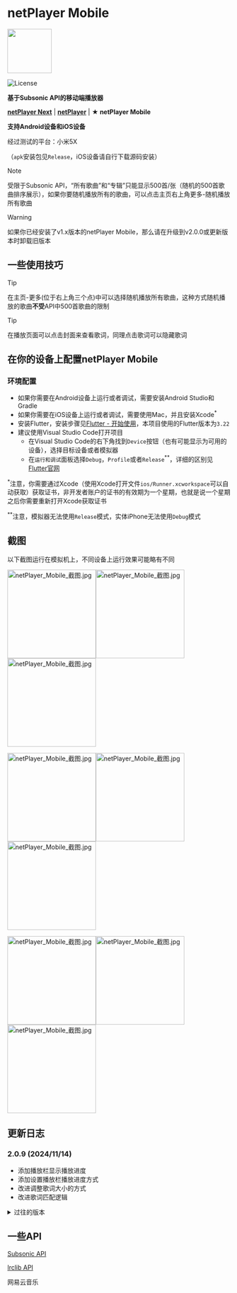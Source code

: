 # netPlayer Mobile

<img src="./assets/icon.png" width="100px">

![License](https://img.shields.io/badge/License-MIT-dark_green)

**基于Subsonic API的移动端播放器**

[**netPlayer Next**](https://github.com/Zhoucheng133/netPlayer-Next) | [**netPlayer**](https://github.com/Zhoucheng133/net-player) | **★ netPlayer Mobile**

**支持Android设备和iOS设备**

经过测试的平台：小米5X

（`apk`安装包见`Release`，iOS设备请自行下载源码安装）

> [!NOTE]
> 受限于Subsonic API，“所有歌曲”和“专辑”只能显示500首/张（随机的500首歌曲排序展示），如果你要随机播放所有的歌曲，可以点击主页右上角更多-随机播放所有歌曲

> [!WARNING]
> 如果你已经安装了v1.x版本的netPlayer Mobile，那么请在升级到v2.0.0或更新版本时卸载旧版本

## 一些使用技巧

> [!TIP]
> 在主页-更多(位于右上角三个点)中可以选择随机播放所有歌曲，这种方式随机播放的歌曲**不受**API中500首歌曲的限制

> [!TIP]
> 在播放页面可以点击封面来查看歌词，同理点击歌词可以隐藏歌词

## 在你的设备上配置netPlayer Mobile

### 环境配置

- 如果你需要在Android设备上运行或者调试，需要安装Android Studio和Gradle
- 如果你需要在iOS设备上运行或者调试，需要使用Mac，并且安装Xcode<sup>*</sup>
- 安装Flutter，安装步骤见[Flutter - 开始使用](https://flutter.cn/docs/get-started/install)，本项目使用的Flutter版本为`3.22`
- 建议使用Visual Studio Code打开项目
  - 在Visual Studio Code的右下角找到`Device`按钮（也有可能显示为可用的设备），选择目标设备或者模拟器
  - 在`运行和调试`面板选择`Debug`，`Profile`或者`Release`<sup>**</sup>，详细的区别见[Flutter官网](https://docs.flutter.dev/testing/build-modes)

<sup>*</sup>注意，你需要通过Xcode（使用Xcode打开文件`ios/Runner.xcworkspace`可以自动获取）获取证书，非开发者账户的证书的有效期为一个星期，也就是说一个星期之后你需要重新打开Xcode获取证书

<sup>**</sup>注意，模拟器无法使用`Release`模式，实体iPhone无法使用`Debug`模式

## 截图

以下截图运行在模拟机上，不同设备上运行效果可能略有不同

<img src="demo/1.png" alt="netPlayer_Mobile_截图.jpg" width="200px" /><img src="demo/2.png" alt="netPlayer_Mobile_截图.jpg" width="200px" /><img src="demo/3.png" alt="netPlayer_Mobile_截图.jpg" width="200px" />

<img src="demo/4.png" alt="netPlayer_Mobile_截图.jpg" width="200px" /><img src="demo/5.png" alt="netPlayer_Mobile_截图.jpg" width="200px" /><img src="demo/6.png" alt="netPlayer_Mobile_截图.jpg" width="200px" />

<img src="demo/7.png" alt="netPlayer_Mobile_截图.jpg" width="200px" /><img src="demo/8.png" alt="netPlayer_Mobile_截图.jpg" width="200px" /><img src="demo/9.png" alt="netPlayer_Mobile_截图.jpg" width="200px" />

## 更新日志

### 2.0.9 (2024/11/14)
- 添加播放栏显示播放进度
- 添加设置播放栏播放进度方式
- 改进调整歌词大小的方式
- 改进歌词匹配逻辑

<details>
<summary>过往的版本</summary>

### 2.0.8 (2024/11/5)
- 改进歌词匹配逻辑

### 2.0.7 (2024/10/29)
- 添加修改歌词字体大小的功能
- 修复从菜单进入歌词页没有自动滚动的问题
- 简化定位歌曲逻辑

### 2.0.6 (2024/10/10)
- 添加设置音质的功能 ([#5](https://github.com/Zhoucheng133/netPlayer-Mobile/issues/5))
- 修复扫描音乐库的一个问题

### 2.0.5 (2024/9/20)
- 添加从播放页查看专辑/艺人详细页
- 添加从播放页将正在播放歌曲添加到歌单
- 改进播放页布局

### 2.0.4 (2024/9/16)
- 添加列表页面的滚动条
- 添加刷新列表功能
- 添加修改歌单提示原来名称

### 2.0.3 (2024/8/30)
- 添加从网易云音乐获取歌词
- 改进歌词滚动的效果
- 修复打开的第一首歌没有歌词的问题

### 2.0.2 (2024/8/28)
- 添加清理缓存的功能
- 添加更新音乐库的功能
- 改进交互的反馈
- 禁用设备横屏幕显示
- 修复注销后重新打开app仍处于登录状态的问题

### 2.0.1 (2024/8/26)
- 大幅改进滚动区域滚动效率
- 改进登录界面UI和文本框
- 改进一些过渡动画
- 现在支持搜索歌曲的同时也可以搜索艺人和专辑
- 修复定位按钮不可用的问题
- 此版本可以正常支持搜索功能

### 2.0.0 (Beta) (2024/8/25)
- 重构了所有界面
- 添加歌单缩略图
- 添加更新音乐库后自动重新排序
- 改进了歌词显示的效果
- 改进拖动时间轴的响应
- 提升运行效率和网络请求效率
- ❌**当前版本**没有搜索功能，仍在开发中
- ⚠️这是一个Beta版本，可能会有一些问题

### 1.6.4 (iOS & Android) (2024/7/3)
- 大幅缩小了app体积
- 修复了导航条可能会黑底的问题
- 改进了字体显示
- 改进登录界面交互
- 改进了搜索界面
- 改进了一些UI反馈
- 修改了app id （如果你从旧版本更新，可能需要卸载老版本）

### 1.6.3 (iOS & Android, 仅Android的更新) (2024/5/13)
- 修复新版本Android系统无法使用http连接的问题
- 添加一些用于开发的镜像地址

### 1.6.2 (iOS & Android) (2024/4/3)
- 修复更新歌曲没有更新歌曲定位的问题
- 修复提示错误

### 1.6.1 (iOS & Android) (2024/3/19)
- 添加记住播放顺序的功能
- 添加外部中断播放时自动识别的功能

### 1.6.0 (iOS & Android) (2024/3/16)
- 添加在播放界面查看歌曲信息
- 添加在播放界面将歌曲添加到歌单
- 改进播放界面布局
- 改进了字体显示
- 改进歌曲统计显示和操作按钮布局
- 修复歌词滚动的上下间距问题
- 修复16:9设备在播放界面的显示问题
- 清理了一些冗余代码

### 1.5.4 (iOS & Android) (2024/3/11)
- 添加清理歌曲封面图片缓存的功能
- 修复安卓设备导航条黑色背景的问题 ([#2](https://github.com/Zhoucheng133/netPlayer-Mobile/issues/2))

### 1.5.3 (iOS & Android) (2024/3/8)
- 本地化一些系统控件的语言
- 修复后台滚动歌词的问题
- 修复搜索框对齐的问题

### 1.5.2 (iOS & Android) (2024/3/4)
- 修复搜索框无法离开焦点的问题

### 1.5.1 (iOS & Android) (2024/3/1)
- 添加使用菜单来选择播放模式
- 添加了单曲循环模式
- 修复退出完全随机播放崩溃的问题
- 修复显示歌词时退出播放界面的动画问题

### 1.5.0 (iOS & Android) (2024/2/16)
- 使用Material风格的底部栏
- 改进跳转到播放位置的效果
- 改进AppBar
- 修复从随机播放模式退出之后无法打开App的问题

### 1.4.0 (iOS & Android) (2024/1/24)
- 添加显示歌词功能
- 稍微增长了网络请求超时的时间
- 修复Android设备AppBar显示问题

### 1.3.4 (iOS & Android) (2024/1/1)
- 添加定位到当前播放歌曲的功能

### 1.3.3 (iOS & Android) (2023/12/5)
- 添加所有歌曲≥500首歌曲的提示

### v1.3.2 (iOS & Android) (2023/11/27)
- 播放页添加star/unstar操作
- 添加打开App的启动页面

### v1.3.1 (iOS & Android) (2023/11/10)
- 添加完全随机播放
- 修改加载上次播放信息的问题

### v1.3.0 (iOS & Android) (2023/10/31)
- 添加设置选项卡
- 自定义是否自动保存播放信息
- 自定义是否自动登录
- 改进刷新歌单逻辑
- 改进了参数传递的效率
- 改进了一些图标显示效果
- 改进播放界面布局
- 修复搜索时输入框为空时的错误
- 修复了歌单内容刷新没有刷新喜欢歌曲的问题

### v1.2.0 (iOS & Android & PWA) (2023/10/27)
- 添加播放进度条
- 添加播放进度条的跳转功能
- 支持在设备控制中心跳转功能
- 提高页面跳转性能
- 修复重新请求出现错误的问题
- 修复页面滚动问题
- 修复暂停播放进度条错误的问题

### v1.1.1 (iOS & Android & PWA) (2023/10/24)
- 修复登录时输入框遮挡问题
- 添加请求超时的提示

### v1.1.0 (iOS & Android & PWA) (2023/10/20)
- 添加了新建歌单的功能
- 修改了没有及时刷新的bug
- 重构了获取版本号的逻辑
- 改进软键盘输入的交互

### v1.0.2 (iOS & Android & PWA) (2023/10/12)
- 取消了底部栏上层阴影
- 添加了对Web和PWA的支持
- 解决了在PWA环境中标题栏的一些问题
- 使用just audio库代替audio players

### v1.0.1 (iOS & Android) (2023/10/10)
- 添加对安卓设备的支持
- 修复一些问题
- 在Android设备上使用Material弹窗
- 修复弹窗文本错误

### ~~v1.0.1 (2023/10/10)~~
- ~~添加对安卓版本的支持~~
- ~~修复一些问题~~

### v1.0.0 (iOS)
- 第一个版本

</details>

## 一些API

[Subsonic API](http://www.subsonic.org/pages/api.jsp)

[lrclib API](https://lrclib.net/docs)

网易云音乐